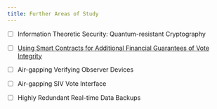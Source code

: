 ```yaml
---
title: Further Areas of Study
---
```


- [ ] Information Theoretic Security: Quantum-resistant Cryptography

- [ ] [Using Smart Contracts for Additional Financial Guarantees of Vote Integrity](/further-areas/automated-reward)

- [ ] Air-gapping Verifying Observer Devices

- [ ] Air-gapping SIV Vote Interface

- [ ] Highly Redundant Real-time Data Backups
